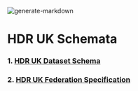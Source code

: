 ![generate-markdown](https://github.com/HDRUK/schemata/workflows/generate-markdown/badge.svg)

# HDR UK Schemata


### 1. [HDR UK Dataset Schema](https://github.com/HDRUK/schemata/docs/hdrschema/dataset.html)




### 2. [HDR UK Federation Specification](https://github.com/HDRUK/schemata/docs/federation/HDRFederation.html)
